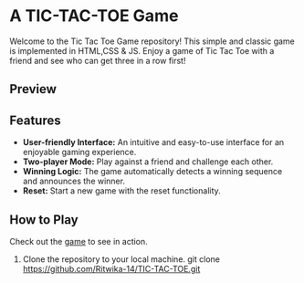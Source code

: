 # A TIC-TAC-TOE Game 

Welcome to the Tic Tac Toe Game repository! This simple and classic game is implemented in HTML,CSS & JS. 
Enjoy a game of Tic Tac Toe with a friend and see who can get three in a row first!

## Preview

<!-- ![Game Preview 1](preview-image(1).png)
![Game Preview 2](preview-image(2).png) -->

## Features
- **User-friendly Interface:** An intuitive and easy-to-use interface for an enjoyable gaming experience.
- **Two-player Mode:** Play against a friend and challenge each other.
- **Winning Logic:** The game automatically detects a winning sequence and announces the winner.
- **Reset:** Start a new game with the reset functionality.

## How to Play
Check out the [game](https://ritwika-14.github.io/TIC-TAC-TOE/) to see in action.

1. Clone the repository to your local machine.
   git clone https://github.com/Ritwika-14/TIC-TAC-TOE.git
